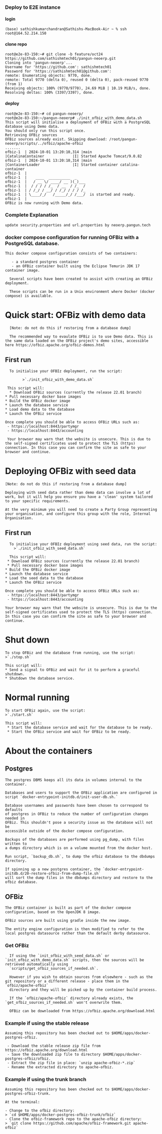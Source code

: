 ### Deploy to E2E instance
#### login 
    (base) sathishkumarchandran@Sathishs-MacBook-Air ~ % ssh root@164.52.214.150

#### clone repo
    root@e2e-83-150:~# git clone -b feature/oct24 https://github.com/sathishmtech01/pangun-neoerp.git
    Cloning into 'pangun-neoerp'...
    Username for 'https://github.com': sathishmtech01
    Password for 'https://sathishmtech01@github.com':
    remote: Enumerating objects: 9770, done.
    remote: Total 9770 (delta 0), reused 0 (delta 0), pack-reused 9770 (from 1)
    Receiving objects: 100% (9770/9770), 24.69 MiB | 10.19 MiB/s, done.
    Resolving deltas: 100% (3397/3397), done.
#### deploy
    root@e2e-83-150:~# cd pangun-neoerp/
    root@e2e-83-150:~/pangun-neoerp# ./init_ofbiz_with_demo_data.sh
    This script will initialise a deployment of OFBiz with a PostgreSQL database using Demo data.
    You should only run this script once.
    Retrieving OFBiz sources
    OFBiz sources already exist. Skipping download: /root/pangun-neoerp/scripts/../ofbiz/apache-ofbiz
    .......
    ofbiz-1  | 2024-10-01 13:20:10,314 |main                 |CatalinaContainer             |I| Started Apache Tomcat/9.0.82
    ofbiz-1  | 2024-10-01 13:20:10,314 |main                 |ContainerLoader               |I| Started container catalina-container
    ofbiz-1  |
    ofbiz-1  |    ____  __________  _
    ofbiz-1  |   / __ \/ ____/ __ )(_)___
    ofbiz-1  |  / / / / /_  / __  / /_  /
    ofbiz-1  | / /_/ / __/ / /_/ / / / /_
    ofbiz-1  | \____/_/   /_____/_/ /___/  is started and ready.
    ofbiz-1  |
    OFBiz is now running with Demo data.
  
### Complete Explanation
    update security.properties and url.properties by neoerp.pangun.tech
### docker compose configuration for running OFBiz with a PostgreSQL database.
    
    This docker compose configuration consists of two containers:

       - a standard postgres container
       - an OFBiz container built using the Eclipse Temurin JDK 17 container image.

      Several scripts have been created to assist with creating an OFBiz deployment.
      
      These scripts can be run in a Unix environment where Docker (docker compose) is available.

# Quick start: OFBiz with demo data

      [Note: do not do this if restoring from a database dump]
      
      The recommended way to evaulate OFBiz is to use Demo data. This is the same data loaded on the OFBiz project's demo sites, accessible here https://ofbiz.apache.org/ofbiz-demos.html

## First run
      
      To initialise your OFBIz deployment, run the script:
          
            >`./init_ofbiz_with_demo_data.sh`

     This script will:
      * Download OFBiz sources (currently the release 22.01 branch)
    * Pull necessary docker base images
    * Build the OFBiz docker image
    * Launch the database service
    * Load demo data to the database
    * Launch the OFBiz service

    Once complete you should be able to access OFBiz URLs such as:
     - https://localhost:8443/partymgr
     - https://localhost:8443/accounting

     Your browser may warn that the website is unsecure. This is due to the self-signed certificates used to protect the TLS (https) connection. In this case you can confirm the site as safe to your browser and continue.


# Deploying OFBiz with seed data

    [Note: do not do this if restoring from a database dump]
    
    Deploying with seed data rather than demo data can involve a lot of work, but it will help you ensure you have a 'clean' system tailored to your specific requirements.
    
    At the very minimum you will need to create a Party Group representing your organisation, and configure this group with the role, Internal Organisation.

## First run

      To initialise your OFBIz deployment using seed data, run the script:
        >`./init_ofbiz_with_seed_data.sh`

      This script will:
     * Download OFBiz sources (currently the release 22.01 branch)
     * Pull necessary docker base images
    * Build the OFBiz docker image
    * Launch the database service
    * Load the seed data to the database
    * Launch the OFBiz service

    Once complete you should be able to access OFBiz URLs such as:
     - https://localhost:8443/partymgr
     - https://localhost:8443/accounting

    Your browser may warn that the website is unsecure. This is due to the self-signed certificates used to protect the TLS (https) connection. In this case you can confirm the site as safe to your browser and continue.

# Shut down

    To stop OFBiz and the database from running, use the script:
    >`./stop.sh`

    This script will:
    * Send a signal to OFBiz and wait for it to perform a graceful shutdown.
    * Shutdown the database service.

# Normal running

    To start OFBiz again, use the script:
    >`./start.sh`

    This script will:
     * Start the database service and wait for the database to be ready.
     * Start the OFBiz service and wait for OFBiz to be ready.

# About the containers

## Postgres

    The postgres DBMS keeps all its data in volumes internal to the container.
    
    Databases and users to support the OFBiz application are configured in script `docker-entrypoint-initdb.d/init-user-db.sh.`
    
    Database usernames and passwords have been chosen to correspond to defaults
    of postgres in OFBiz to reduce the number of configuration changes needed in
    OFBiz. This shouldn't pose a security issue as the database will not be
    accessible outside of the docker compose configuration.
    
    Backups of the databases are performed using pg_dump, with files written to
    a dumps directory which is on a volume mounted from the docker host.
    
    Run script, `backup_db.sh`, to dump the ofbiz database to the dbdumps directory.
    
    If spinning up a new postgres container, the `docker-entrypoint-initdb.d/20-restore-ofbiz-from-dump-file.sh`
    will sort the dump files in the dbdumps directory and restore to the ofbiz database.

## OFBiz

    The OFBiz container is built as part of the docker compose configuration, based on the OpenJDK 8 image.
    
    OFBiz sources are built using gradle inside the new image.
    
    The entity engine configuration is then modified to refer to the
    local postgres datasource rather than the default derby datasource.

### Get OFBiz

      If using the `init_ofbiz_with_seed_data.sh` or `init_ofbiz_with_demo_data.sh` scripts, then the sources will be retrieved automatically using
      `scripts/get_ofbiz_sources_if_needed.sh`.
      
      However if you wish to obtain sources from elsewhere - such as the git repository or a different release - place them in the `ofbiz/apache-ofbiz`
      directory and they will be picked up by the container build process.
      
      If the `ofbiz/apache-ofbiz` directory already exists, the `get_ofbiz_sources_if_needed.sh` won't overwrite them. 
      
      OFBiz can be downloaded from https://ofbiz.apache.org/download.html

### Example if using the stable release

    Assuming this repository has been checked out to $HOME/apps/docker-postgres-ofbiz.

     - Download the stable release zip file from https://ofbiz.apache.org/download.html
     - Save the downloaded zip file to directory $HOME/apps/docker-postgres-ofbiz/ofbiz.
     - Extract the zip file in place: `unzip apache-ofbiz-*.zip`
     - Rename the extracted directory to apache-ofbiz.

### Example if using the trunk branch

    Assuming this repository has been checked out to $HOME/apps/docker-postgres-ofbiz-trunk.
    
    At the terminal:

    - Change to the ofbiz directory: 
    > `cd $HOME/apps/docker-postgres-ofbiz-trunk/ofbiz`
    - Clone the ofbiz-framework repo to the apache-ofbiz directory:
    > `git clone https://github.com/apache/ofbiz-framework.git apache-ofbiz`
